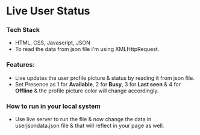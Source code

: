 # Live User Status

### Tech Stack
- HTML, CSS, Javascript, JSON
- To read the data from json file i'm using XMLHttpRequest.

### Features:
- Live updates the user profile picture & status by reading it from json file.
- Set Presence as 1 for **Available**, 2 for **Busy**, 3 for **Last seen** & 4 for **Offline** & the profile picture color will change accordingly.

### How to run in your local system
- Use live server to run the file & now change the data in userjsondata.json file & that will reflect in your page as well.